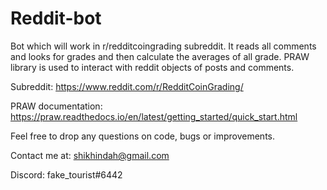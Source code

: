 # Reddit-bot

Bot which will work in r/redditcoingrading subreddit. It reads all comments and looks for grades and then calculate the averages of all grade.
PRAW library is used to interact with reddit objects of posts and comments.

Subreddit: https://www.reddit.com/r/RedditCoinGrading/ 

PRAW documentation: https://praw.readthedocs.io/en/latest/getting_started/quick_start.html

Feel free to drop any questions on code, bugs or improvements.

Contact me at:
shikhindah@gmail.com

Discord: fake_tourist#6442
